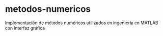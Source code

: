 # metodos-numericos
 Implementación de métodos numéricos utilizados en ingeniería en MATLAB con interfaz gráfica
